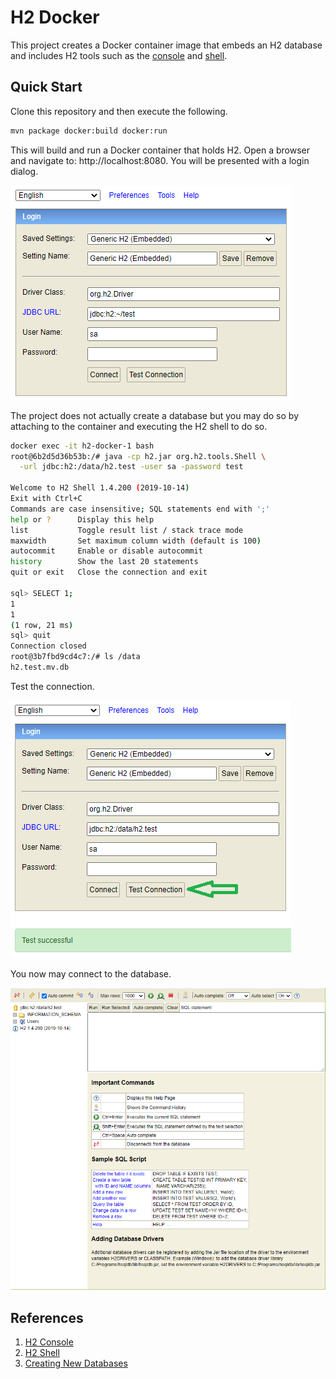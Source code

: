 # H2 Docker

This project creates a Docker container image that embeds an H2 database and includes H2 tools such as the [console](https://www.h2database.com/javadoc/org/h2/tools/Console.html?highlight=console&search=console) and [shell](https://www.h2database.com/javadoc/org/h2/tools/Shell.html?highlight=shell&search=shell).

## Quick Start

Clone this repository and then execute the following.

```bash
mvn package docker:build docker:run
```

This will build and run a Docker container that holds H2. Open a browser and navigate to: http://localhost:8080. You will be presented with a login dialog.

![Login](docs/h2-console-login.png)

The project does not actually create a database but you may do so by attaching to the container and executing the H2 shell to do so.

```bash
docker exec -it h2-docker-1 bash
root@6b2d5d36b53b:/# java -cp h2.jar org.h2.tools.Shell \
  -url jdbc:h2:/data/h2.test -user sa -password test

Welcome to H2 Shell 1.4.200 (2019-10-14)
Exit with Ctrl+C
Commands are case insensitive; SQL statements end with ';'
help or ?      Display this help
list           Toggle result list / stack trace mode
maxwidth       Set maximum column width (default is 100)
autocommit     Enable or disable autocommit
history        Show the last 20 statements
quit or exit   Close the connection and exit

sql> SELECT 1;
1
1
(1 row, 21 ms)
sql> quit
Connection closed
root@3b7fbd9cd4c7:/# ls /data
h2.test.mv.db
```

Test the connection.

![Test Connection](docs/h2-test-connection.png)

You now may connect to the database.

![H2 Console](docs/h2-console.png)

## References

1. [H2 Console](https://www.h2database.com/javadoc/org/h2/tools/Console.html?highlight=console&search=console)
1. [H2 Shell](https://www.h2database.com/javadoc/org/h2/tools/Shell.html?highlight=shell&search=shell)
1. [Creating New Databases](http://www.h2database.com/html/tutorial.html#creating_new_databases)
